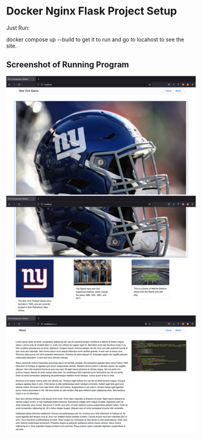 # Docker Nginx Flask Project Setup

Just Run:

docker compose up --build to get it to run and go to locahost to see the site.

## Screenshot of Running Program

![Running Program](screenshots/home_page_one.png)
![Running Program](screenshots/home_page_two.png)
![Running Program](screenshots/about_page.png)
